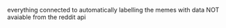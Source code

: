 everything connected to automatically labelling the memes with data NOT avaiable from the reddit api
